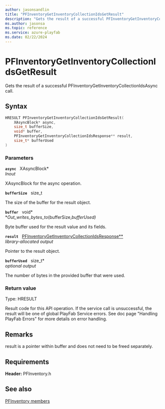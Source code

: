 ```yaml
---
author: jasonsandlin
title: "PFInventoryGetInventoryCollectionIdsGetResult"
description: "Gets the result of a successful PFInventoryGetInventoryCollectionIdsAsync call."
ms.author: jasonsa
ms.topic: reference
ms.service: azure-playfab
ms.date: 02/22/2024
---
```


# PFInventoryGetInventoryCollectionIdsGetResult  

Gets the result of a successful PFInventoryGetInventoryCollectionIdsAsync call.  

## Syntax  
  
```cpp
HRESULT PFInventoryGetInventoryCollectionIdsGetResult(  
    XAsyncBlock* async,  
    size_t bufferSize,  
    void* buffer,  
    PFInventoryGetInventoryCollectionIdsResponse** result,  
    size_t* bufferUsed  
)  
```  
  
### Parameters  
  
**`async`** &nbsp; XAsyncBlock*  
*_Inout_*  
  
XAsyncBlock for the async operation.  
  
**`bufferSize`** &nbsp; size_t  
  
The size of the buffer for the result object.  
  
**`buffer`** &nbsp; void*  
*_Out_writes_bytes_to_(bufferSize,*bufferUsed)*  
  
Byte buffer used for the result value and its fields.  
  
**`result`** &nbsp; [PFInventoryGetInventoryCollectionIdsResponse**](../../pfinventorytypes/structs/pfinventorygetinventorycollectionidsresponse.md)  
*library-allocated output*  
  
Pointer to the result object.  
  
**`bufferUsed`** &nbsp; size_t*  
*optional output*  
  
The number of bytes in the provided buffer that were used.  
  
  
### Return value
Type: HRESULT
  
Result code for this API operation. If the service call is unsuccessful, the result will be one of global PlayFab Service errors. See doc page "Handling PlayFab Errors" for more details on error handling.
  
## Remarks  
  
result is a pointer within buffer and does not need to be freed separately.
  
## Requirements  
  
**Header:** PFInventory.h
  
## See also  
[PFInventory members](../pfinventory_members.md)  

  
  
